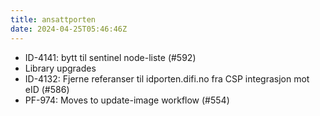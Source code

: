 ```yaml
---
title: ansattporten
date: 2024-04-25T05:46:46Z
---
```

- ID-4141: bytt til sentinel node-liste (#592)
- Library upgrades
- ID-4132: Fjerne referanser til idporten.difi.no fra CSP integrasjon mot eID (#586)
- PF-974: Moves to update-image workflow (#554)

